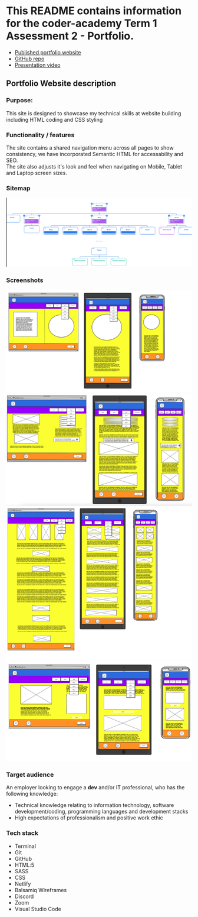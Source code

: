 # This README contains information for the coder-academy Term 1 Assessment 2 - Portfolio.

- [Published portfolio website](https://dillonc.netlify.app/)
- [GitHub repo](https://github.com/dilbot-cot/coder-academy-T1A2)
- [Presentation video](https://youtu.be/eMBOFCfsaQo)

## Portfolio Website description

### Purpose:
This site is designed to showcase my technical skills at website building including HTML coding and CSS styling

### Functionality / features
The site contains a shared navigation menu across all pages to show consistency, we have incorporated Semantic HTML for accessability and SEO.  
The site also adjusts it's look and feel when navigating on Mobile, Tablet and Laptop screen sizes.
### Sitemap
![Sitemap](docs/sitemap.png)
### Screenshots
![Wireframe for index](docs/wireframe-index.png)
![Wireframe for abount](docs/wireframe-about.png)
![Wireframe for blog](docs/wireframe-blog.png)
![Wireframe for contact](docs/wireframe-contact.png)
### Target audience
An employer looking to engage a <strong>dev</strong> and/or IT professional, who has the following knowledge:
- Technical knowledge relating to information technology, software development/coding, programming languages and development stacks
- High expectations of professionalism and positive work ethic
### Tech stack
- Terminal
- Git
- GitHub
- HTML:5
- SASS
- CSS
- Netlify
- Balsamiq Wireframes
- Discord
- Zoom
- Visual Studio Code